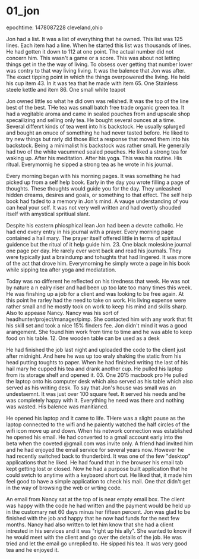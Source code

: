 # 01_jon

epochtime: 1478087228 cleveland,ohio

Jon had a list. It was a list of everything that he owned. This list was 125 lines. Each item had a line. When he started this list was thousands of lines. He had gotten it down to 112 at one point. The actual number did not concern him. This wasn't a game or a score. This was about not letting things get in the the way of living. To obsess over getting that number lower was contry to that way living living. It was the balence that Jon was after. The exact tipping point in which the things overpowered the living. He held his cup item 43. In it was tea that he made with item
65. One Stainless steele kettle
and item
86. One small white teapot

Jon owned little so what he did own was relished. It was the top of the line best of the best. THe tea was small batch free trade organic green tea. It had a vegitable aroma and came in sealed pouches from and upscale shop specailizing and selling only tea. He bought several ounces at a time. Several diffenrt kinds of tea went into his backstock. He usually splurged and bought an onuce of something he had never tasted before. He liked to try new things but rarly did those illict a response that moved them into his backstock. Being a minimalist his backstock was rather small. He generally had two of the white vacummed sealed pouches. He liked a strong tea for waking up. After his meditation. After his yoga. This was his routine. His ritual. Everymornig he sipped a strong tea as he wrote in his journal.

Every morning began with his morning pages. It was something he had picked up from a self help book. Early in the day you wrote filling a page of thoughts. These thoughts would guide you for the day. They unleashed hidden dreams, desires and goals, or something to that effect. The self help book had faded to a memory in Jon's mind. A vauge understanding of you can heal your self. It was not very well written and had overtly shouded itself with amystical spritiual slant.

Despite his eastern phiosphical lean Jon had been a devote catholic. He had end every entry in his journal with a prayer. Every morning page contained a hail mary. The prayer itself offered little in terms of spiritaul guidence but the ritual of it help guide him.
23. One black moleskine journal one page per day.
He rarely ever went back and read his journals. They were typically just a braindump and tohughts that had lingered. It was more of the act that drove him. Everymorning he simply wrote a page in his book while sipping tea after yoga and mediatation.

Today was no different he reflected on his tiredness that week. He was not by nature a n ealry riser and had been up too late too many times this week. He was finshing up a job for a client and was looking to be free again. At this point he rarley had the need to take on work. His living expense were rather small and he mostly took on work to keep his mind and skills sharp. Also to appease Nancy. Nancy was his sort of headhunter/project/manager/pimp. She contacted him with any work that fit his skill set and took a nice 15% finders fee. Jon didn't mind it was a good arangement. She found him work from time to time and he was able to keep food on his table.
12. One wooden table can be used as a desk

He had finished the job last night and uploaded the code to the client just after midnight. And here he was up too eraly shaking the static from his head putting toughts to paper. When he had finished writing the last of his hail mary he cupped his tea and drank another cup. He pulled his laptop from its storage shelf and opened it.
03. One 2015 macbook pro
He pulled the laptop onto his computer desk which also served as his table which also served as his writing desk. To say that Jon's house was small was an undestaemnt. It was just over 100 square feet. It served his needs and he was completely happy with it. Everything he need was there and nothing was wasted. His balence was manitianed.

He opened his laptop and it came to life. THere was a slight pause as the laptop connected to the wifi and he paiently watched the half circles of the wifi icon move up and down. When his network connection was established he opened his email. He had converted to a gmail account early into the beta when the coveted @gmail.com was invite only. A friend had invited him and he had enjoyed the email service for several years now. However he had recently switched back to thunderbird. It was one of the few "desktop" applications that he liked. He had found that in the browser his email tab kept getting lost or closed. Now he had a purpose built application that he could swtch to anytime with a keybaord short cut. He liked that, it made him feel good to have a simple application to check his mail. One that didn't get in the way of browsing the web or wrting code.

An email from Nancy sat at the top of is near empty email box. The client was happy with the code he had written and the payment would be held up in the customary net 60 days minus her fifteen percent. Jon was glad to be finished with the job and happy that he now had funds for the next few months. Nancy had also written to let him know that she had a client intrested in his services and it was "right up his ally". She wanted to know if he would meet with the client and go over the details of the job. He was tried and let the email go unreplied to. He sipped his tea. It was very good tea and he enjoyed it.
